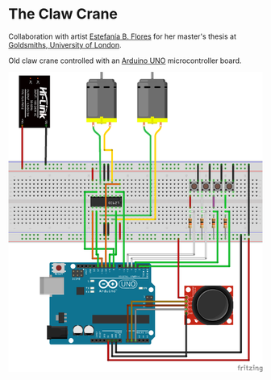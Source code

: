 # The Claw Crane

Collaboration with artist [Estefanía B. Flores](https://www.instagram.com/estefantastic) for her master's thesis at
[Goldsmiths, University of London](https://www.gold.ac.uk/).

Old claw crane controlled with an [Arduino UNO](https://store.arduino.cc/arduino-uno-rev3) microcontroller board.

![Schematic](breadboard.png)
